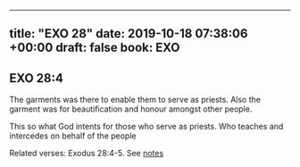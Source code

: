 
---
title: "EXO 28"
date: 2019-10-18 07:38:06 +00:00
draft: false
book: EXO
---

## EXO 28:4

The garments was there to enable them to serve as priests. Also the garment was for beautification and honour amongst other people.

This so what God intents for those who serve as priests. Who teaches and intercedes on behalf of the people

Related verses: Exodus 28:4-5. See [notes](https://my.bible.com/notes/3277666426219651177)

